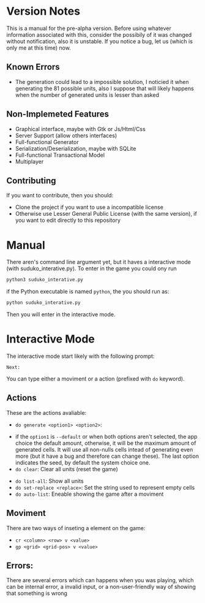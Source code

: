 # Version Notes
This is a manual for the pre-alpha version. Before using whatever information associated with this, consider the possibily of it was changed without notification, also it is unstable. If you notice a bug, let us (which is only me at this time) now.
## Known Errors
- The generation could lead to a impossible solution, I noticied it when generating the 81 possible units, also I suppose that will likely happens when the number of generated units is lesser than asked
## Non-Implemeted Features
- Graphical interface, maybe with Gtk or Js/Html/Css
- Server Support (allow others interfaces)
- Full-functional Generator
- Serialization/Deserialization, maybe with SQLite
- Full-functional Transactional Model
- Multiplayer
## Contributing
If you want to contribute, then you should:
- Clone the project if you want to use a incompatible license
- Otherwise use Lesser General Public License (with the same version), if you want to edit directly to this repository
# Manual
There aren's command line argument yet, but it haves a interactive mode (with suduko_interative.py).
To enter in the game you could ony run
```bash
python3 suduko_interative.py
```
if the Python executable is named `python`, the you should run as:
```bash
python suduko_interative.py
```
Then you will enter in the interactive mode.
# Interactive Mode
The interactive mode start likely with the following prompt:
```
Next:
```
You can type either a moviment or a action (prefixed with `do` keyword). 
## Actions
These are the actions avaliable:
- `do generate <option1> <option2>`:
+ if the `option1` is `--default` or when both options aren't selected, the app choice the default amount, otherwise, it will be the maximum amount of generated cells. It will use all non-nulls cells intead of generating even more (but it have a bug and therefore can change these). The last option indicates the seed, by default the system choice one.
+ `do clear`:
Clear all units (reset the game)
- `do list-all`:
Show all units
- `do set-replace <replace>`:
Set the string used to represent empty cells
- `do auto-list`:
Eneable showing the game after a moviment

## Moviment
There are two ways of inseting a element on the game:
- `cr <column> <row> v <value>`
- `gp <grid> <grid-pos> v <value>`

## Errors:
There are several errors which can happens when you was playing, which can be internal error, a invalid input, or a non-user-friendly way of showing that something is wrong
 